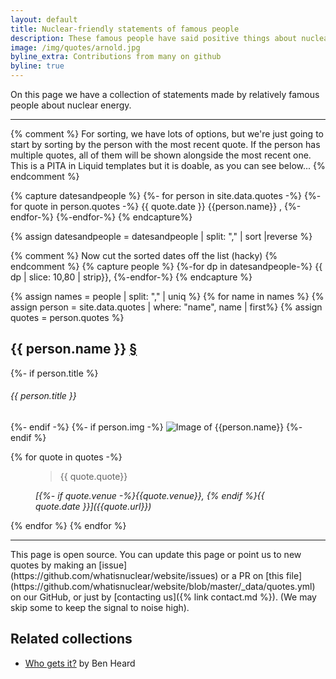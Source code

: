 ```yaml
---
layout: default
title: Nuclear-friendly statements of famous people
description: These famous people have said positive things about nuclear energy
image: /img/quotes/arnold.jpg
byline_extra: Contributions from many on github
byline: true
---
```


<div class="row">
<div class="col-md-8" markdown="1">

On this page we have a collection of statements made by relatively famous people about
nuclear energy.

<hr/>
{% comment %}
For sorting, we have lots of options, but we're just going to start
by sorting by the person with the most recent quote. If the person
has multiple quotes, all of them will be shown alongside the most
recent one. This is a PITA in Liquid templates but it is doable,
as you can see below...
{% endcomment %}

{% capture datesandpeople  %}
{%- for person in site.data.quotes -%}
{%- for quote in person.quotes -%}
{{ quote.date }} {{person.name}} ,
{%-endfor-%}
{%-endfor-%}
{% endcapture%}

{% assign datesandpeople = datesandpeople | split: "," | sort |reverse %}

{% comment %}
Now cut the sorted dates off the list (hacky)
{% endcomment %}
{% capture people  %}
{%-for dp in datesandpeople-%}
{{ dp | slice: 10,80 | strip}},
{%-endfor-%}
{% endcapture %}

{% assign names = people | split: "," | uniq %}
{% for name in names %}
{% assign person = site.data.quotes | where: "name", name | first%}
{% assign quotes = person.quotes  %}

<h2 id="{{person.name|slugify}}" class="mb-0">{{ person.name }} <a href="#{{person.name|slugify}}">&#167;</a></h2>
{%- if person.title %}
<h6>{{ person.title }}</h6>
{%- endif -%}
{%- if person.img -%}
<img src="/img/quotes/{{person.img}}" style="max-height:150px;" class="img img-fluid
float-end" alt="Image of {{person.name}}" title="Image of
{{person.name}} {% if person.img_src %}(from {{person.img_src}}){%endif%}"/>
{%- endif %}

{%  for quote in quotes -%}

<figure class="text-start">
  <blockquote class="blockquote">
    <p>{{ quote.quote}}</p>
  </blockquote>
  <figcaption class="text-center blockquote-footer">
    <cite markdown="1" title="Source Title">[{%- if quote.venue -%}{{quote.venue}}, {% endif %}{{ quote.date }}]({{quote.url}})</cite> </figcaption>
</figure>

{% endfor %}
{% endfor %}

<hr />
This page is open source. You can update this page or point us to new
quotes by making an [issue](https://github.com/whatisnuclear/website/issues) or a PR on
[this file](https://github.com/whatisnuclear/website/blob/master/_data/quotes.yml) on our
GitHub, or just by [contacting us]({% link contact.md %}). (We may skip some to keep the
signal to noise high).

## Related collections

- [Who gets it?](https://decarbonisesa.com/about-2/who-gets-it/) by Ben Heard

</div>
</div>
